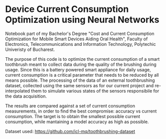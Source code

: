 # Device Current Consumption Optimization using Neural Networks

Notebook part of my Bachelor's Degree "Cost and Current Consumption Optimization for Mobile Smart Devices Aiding Oral Health", Faculty of Electronics, Telecommunications and Information Technology, Polytechic Univeristy of Bucharest.

The purpose of this code is to optimize the current consumption of a smart toothbrush meant to collect data during the quality of the brushing during usage. Since this is a battery powered smart appliance for daily usage, current consumption is a critical parameter that needs to be reduced by all means possible.
The processing of the data of an external toothbrushing dataset, collected using the same sensors as for our current project and re-interpolated them to simulate various states of the sensors responsibile for the data acquisition.

The results are compared against a set of current consumption measurements, in order to find the best compromise: accuracy vs current consumption. The target is to obtain the smallest possible current consumption, while mantaining a model accuracy as high as possible.

Dataset used: https://github.com/icl-mq/toothbrushing-dataset
